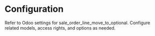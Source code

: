 # Configuration

Refer to Odoo settings for sale_order_line_move_to_optional. Configure related models, access rights, and options as needed.
